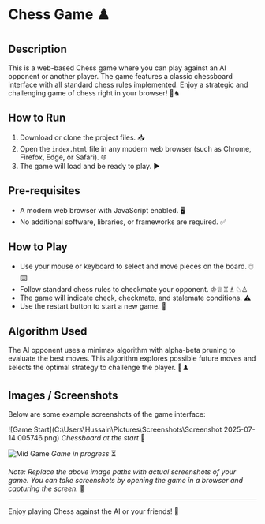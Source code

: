 # Chess Game ♟️

## Description
This is a web-based Chess game where you can play against an AI opponent or another player. The game features a classic chessboard interface with all standard chess rules implemented. Enjoy a strategic and challenging game of chess right in your browser! 🏰♞

## How to Run
1. Download or clone the project files. 📥
2. Open the `index.html` file in any modern web browser (such as Chrome, Firefox, Edge, or Safari). 🌐
3. The game will load and be ready to play. ▶️

## Pre-requisites
- A modern web browser with JavaScript enabled. 🖥️
- No additional software, libraries, or frameworks are required. ✅

## How to Play
- Use your mouse or keyboard to select and move pieces on the board. 🖱️⌨️
- Follow standard chess rules to checkmate your opponent. ♔♕♖♗♘♙
- The game will indicate check, checkmate, and stalemate conditions. ⚠️
- Use the restart button to start a new game. 🔄

## Algorithm Used
The AI opponent uses a minimax algorithm with alpha-beta pruning to evaluate the best moves. This algorithm explores possible future moves and selects the optimal strategy to challenge the player. 🧠♟️

## Images / Screenshots
Below are some example screenshots of the game interface:

![Game Start](C:\Users\Hussain\Pictures\Screenshots\Screenshot 2025-07-14 005746.png)
*Chessboard at the start* 🎲

![Mid Game](./images/game_mid.png)
*Game in progress* ⏳



*Note: Replace the above image paths with actual screenshots of your game. You can take screenshots by opening the game in a browser and capturing the screen.* 📸

---

Enjoy playing Chess against the AI or your friends! 🎉
